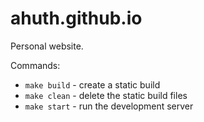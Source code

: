 # ahuth.github.io

Personal website.

Commands:
- `make build` - create a static build
- `make clean` - delete the static build files
- `make start` - run the development server
